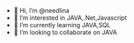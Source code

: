- 👋 Hi, I’m @needlina
- 👀 I’m interested in JAVA,.Net,Javascript
- 🌱 I’m currently learning JAVA,SQL
- 💞️ I’m looking to collaborate on JAVA

<!---
needlina/needlina is a ✨ special ✨ repository because its `README.md` (this file) appears on your GitHub profile.
You can click the Preview link to take a look at your changes.
--->
